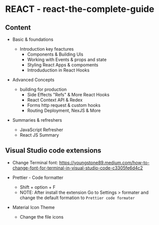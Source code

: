# REACT - react-the-complete-guide

## Content 

- Basic & foundations
  - Introduction key feactures
    - Components & Building UIs
    - Working with Events & props and state
    - Styling React Apps & compoments
    - Introduduction in React Hooks

- Advanced Concepts
  - building for production
    - Side Effects "Refs" & More React Hooks
    - React Context API & Redex
    - Forms http request & custom hooks
    - Routing Deployment, NexJS & More

- Summaries & refreshers
  - JavaScript Refresher
  - React JS Summary

## Visual Studio code extensions

- Change Terminal font: https://youngstone89.medium.com/how-to-change-font-for-terminal-in-visual-studio-code-c3305fe6d4c2

- Prettier - Code formatter
  - Shift + option + F
  - NOTE: After install the extension Go to Settings > formater and change the default formation to `Prettier code formater`

- Material Icon Theme
  - Change the file icons